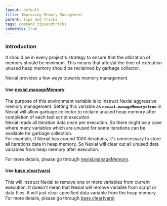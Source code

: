 ```yaml
---
layout: default
title: Improving Memory Management
parent: Tips and Tricks
tags: command tipsandtricks
comments: true
---
```



### Introduction
It should be in every project's strategy to ensure that the utilization of memory should be minimum.
This means that after/at the time of execution unused heap memory should be reclaimed by garbage collector.

Nexial provides a few ways towards memory management.

#### Use [nexial.manageMemory](../systemvars/index#nexial.manageMemory)
The purpose of this environment variable is to instruct Nexial aggressive memory management. Setting this variable as 
**`nexial.manageMemory=true`** in Nexial will allow garbage collector to reclaim unused heap memory after completion of 
each test script execution. <br>
Nexial reads all iteration data once per execution. So there might be a case where many variables which are unused for 
some iterations can be available for garbage collection.<br>
For example, if Nexial has around 1000 iterations, it's unnecessary to store all iterations data in heap memory. 
So Nexial will clear out all unused data variables from heap memory after execution. 

For more details, please go through [nexial.manageMemory](../systemvars/index#nexial.manageMemory).

#### Use [base.clear(vars)](../commands/base/clear(vars))
This will instruct Nexial to remove one or more variables from current execution. It doesn't mean that Nexial will 
remove variable from script or data files. It will just clear specified data variable from the heap memory. For more details,
please go through [base.clear(vars)](../commands/base/clear(vars))
